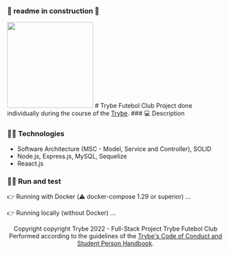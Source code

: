### 🚧 readme in construction 🚧
<img src="#" width="200px">
# Trybe Futebol Club
Project done individually during the course of the <a href="https://www.betrybe.com">Trybe</a>.
### 💻 Description

### :woman_technologist: Technologies
* Software Architecture (MSC - Model, Service and Controller), SOLID
* Node.js, Express.js, MySQL, Sequelize
* Reaact.js

### :woman_technologist: Run and test
:point_right: Running with Docker (:warning: docker-compose 1.29 or superior)
...

👉 Running locally (without Docker)
...
<div align="center">
  Copyright copyright Trybe 2022 - Full-Stack Project Trybe Futebol Club
  </br>
  Performed according to the guidelines of the <a href="https://blog.betrybe.com/wp-content/uploads/2020/12/Código-de-Conduta-Trybe-1.pdf" >Trybe's Code of   Conduct and Student Person Handbook</a>.
</div>
